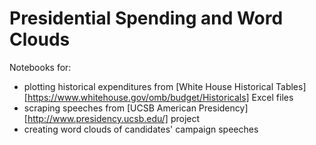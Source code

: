 # Presidential Spending and Word Clouds

Notebooks for:
- plotting historical expenditures from [White House Historical Tables][https://www.whitehouse.gov/omb/budget/Historicals] Excel files 
- scraping speeches from [UCSB American Presidency][http://www.presidency.ucsb.edu/] project
- creating word clouds of candidates' campaign speeches
